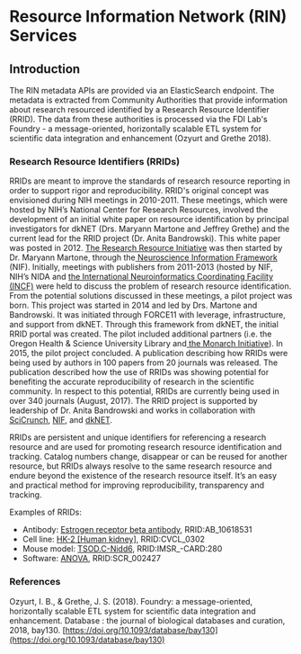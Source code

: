 # Resource Information Network (RIN) Services

## Introduction

The RIN metadata APIs are provided via an ElasticSearch endpoint.  The metadata is extracted from Community Authorities that provide information about research resourced identified by a Research Resource Identifier (RRID).  The data from these authorities is processed via the FDI Lab's Foundry - a message-oriented, horizontally scalable ETL system for scientific data integration and enhancement (Ozyurt and Grethe 2018).&#x20;

### Research Resource Identifiers (RRIDs)

RRIDs are meant to improve the standards of research resource reporting in order to support rigor and reproducibility. RRID's original concept was envisioned during NIH meetings in 2010-2011. These meetings, which were hosted by NIH’s National Center for Research Resources, involved the development of an initial white paper on resource identification by principal investigators for dkNET (Drs. Maryann Martone and Jeffrey Grethe) and the current lead for the RRID project (Dr. Anita Bandrowski). This white paper was posted in 2012.  [The Research Resource Initiative](https://www.force11.org/node/4145) was then started by Dr. Maryann Martone, through the[ Neuroscience Information Framework](https://neuinfo.org/) (NIF).  Initially, meetings with publishers from 2011-2013 (hosted by NIF, NIH’s NIDA and [the International Neuroinformatics Coordinating Facility (INCF)](https://www.incf.org/) were held to discuss the problem of research resource identification. From the potential solutions discussed in these meetings, a pilot project was born. This project was started in 2014 and led by Drs. Martone and Bandrowski. It was initiated through FORCE11 with leverage, infrastructure, and support from dkNET. Through this framework from dkNET, the initial RRID portal was created. The pilot included additional partners (i.e. the Oregon Health & Science University Library and[ the Monarch Initiative](https://monarchinitiative.org/)). In 2015, the pilot project concluded. A publication describing how RRIDs were being used by authors in 100 papers from 20 journals was released. The publication described how the use of RRIDs was showing potential for benefiting the accurate reproducibility of research in the scientific community. In respect to this potential, RRIDs are currently being used in over 340 journals (August, 2017). The RRID project is supported by leadership of Dr. Anita Bandrowski and works in collaboration with [SciCrunch](https://scicrunch.org/), [NIF](https://neuinfo.org/), and [dkNET](https://dknet.org/).

RRIDs are persistent and unique identifiers for referencing a research resource and are used for promoting research resource identification and tracking. Catalog numbers change, disappear or can be reused for another resource, but RRIDs always resolve to the same research resource and endure beyond the existence of the research resource itself. It’s an easy and practical method for improving reproducibility, transparency and tracking.

Examples of RRIDs:

* Antibody: [Estrogen receptor beta antibody](https://dknet.org/data/record/nif-0000-07730-1/AB\_10618531/resolver), RRID:AB\_10618531
* Cell line: [HK-2 \[Human kidney\]](https://dknet.org/data/record/SCR\_013869-1/CVCL\_0302/resolver), RRID:CVCL\_0302
* Mouse model: [TSOD.C-Nidd6](https://dknet.org/data/record/nlx\_154697-1/IMSR\_CARD:280/resolver), RRID:IMSR\_-CARD:280
* Software: [ANOVA](https://dknet.org/data/record/nlx\_144509-1/SCR\_002427/resolver), RRID:SCR\_002427

### References

Ozyurt, I. B., & Grethe, J. S. (2018). Foundry: a message-oriented, horizontally scalable ETL system for scientific data integration and enhancement. Database : the journal of biological databases and curation, 2018, bay130. [https://doi.org/10.1093/database/bay130](https://doi.org/10.1093/database/bay130)
